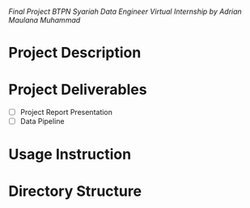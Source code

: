###### Final Project BTPN Syariah Data Engineer Virtual Internship by Adrian Maulana Muhammad

# Project Description

# Project Deliverables
- [ ] Project Report Presentation
- [ ] Data Pipeline

# Usage Instruction

# Directory Structure